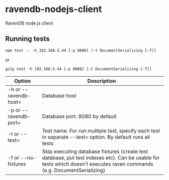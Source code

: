 # ravendb-nodejs-client

RavenDB node.js client

## Running tests
```
npm test -- -h 192.168.5.44 [-p 8080] [-t DocumentSerializing [-f]]
```
or
```
gulp test -h 192.168.5.44 [-p 8080] [-t DocumentSerializing [-f]]
```
| Option | Description |
| ------------- | ------------- |
| -h or --ravendb-host= | Database host |
| -p or --ravendb-port= | Database port. 8080 by default |
| -t or --test= | Test name. For run multiple test, specify each test in separate --test= option. By default runs all tests |
| -f or --no-fixtures | Skip executing database fixtures (create test database, put test indexes etc). Can be usable for tests which doesn't executes raven commands (e.g. DocumentSerializing) |
